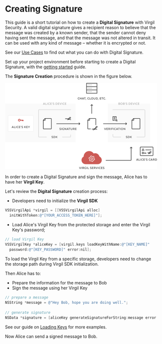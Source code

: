 # Creating Signature

This guide is a short tutorial on how to create a **Digital Signature** with Virgil Security. A valid digital signature gives a recipient reason to believe that the message was created by a known sender, that the sender cannot deny having sent the message, and that the message was not altered in transit. It can be used with any kind of message – whether it is encrypted or not.

See our [Use Cases](https://github.com/VirgilSecurity/virgil-sdk-x/tree/docs-review/documentation-objectivec) to find out what you can do with Digital Signature.

Set up your project environment before starting to create a Digital Signature, with the [getting started](/documentation-objectivec/guides/configuration/client-configuration.md) guide.

The **Signature Creation** procedure is shown in the figure below.

![Virgil Signature Intro](/documentation-objectivec/img/Signature_introduction.png "Create Signature")

In order to create a Digital Signature and sign the message, Alice has to have her **Virgil Key**.


Let's review the **Digital Signature** creation process:

- Developers need to initialize the **Virgil SDK**

```objectivec
VSSVirgilApi *virgil = [[VSSVirgilApi alloc]
  initWithToken:@"[YOUR_ACCESS_TOKEN_HERE]"];
```

- Load Alice's Virgil Key from the protected storage and enter the Virgil Key's password;

```objectivec
// load Virgil Key
VSSVirgilKey *aliceKey = [virgil.keys loadKeyWithName:@"[KEY_NAME]"
  password:@"[KEY_PASSWORD]" error:nil];
```

To load the Virgil Key from a specific storage, developers need to change the storage path during Virgil SDK initialization.

Then Alice has to:
- Prepare the information for the message to Bob
- Sign the message using her Virgil Key

```objectivec
// prepare a message
NSString *message = @"Hey Bob, hope you are doing well.";

// generate signature
NSData *signature = [aliceKey generateSignatureForString:message error:nil];
```

See our guide on [Loading Keys](/documentation-objectivec/guides/virgil-key/loading-key.md) for more examples.

Now Alice can send a signed message to Bob.

